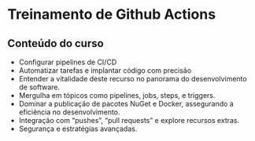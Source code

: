 # Treinamento de Github Actions

## Conteúdo do curso

- Configurar pipelines de CI/CD
- Automatizar tarefas e implantar código com precisão
- Entender a vitalidade deste recurso no panorama do desenvolvimento de software.
- Mergulha em tópicos como pipelines, jobs, steps, e triggers.
- Dominar a publicação de pacotes NuGet e Docker, assegurando a eficiência no desenvolvimento.
- Integração com “pushes”, “pull requests” e explore recursos extras.
- Segurança e estratégias avançadas.
